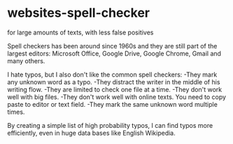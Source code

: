 # websites-spell-checker
for large amounts of texts, with less false positives

Spell checkers has been around since 1960s and they are still part of the largest editors: Microsoft Office, Google Drive, Google Chrome, Gmail and many others.

I hate typos, but I also don't like the common spell checkers:
-They mark any unknown word as a typo. 
-They distract the writer in the middle of his writing flow. 
-They are limited to check one file at a time.
-They don't work well with big files.
-They don't work well with online texts. You need to copy paste to editor or text field.
-They mark the same unknown word multiple times.

By creating a simple list of high probability typos, I can find typos more efficiently, even in huge data bases like English Wikipedia.

